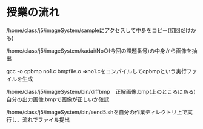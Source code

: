# 授業の流れ
/home/class/j5/imageSystem/sampleにアクセスして中身をコピー(初回だけかも)

/home/class/j5/imageSystem/kadai/No○(今回の課題番号)の中身から画像を抽出

gcc -o cpbmp no1.c bmpfile.o =>no1.cをコンパイルしてcpbmpという実行ファイルを生成 

/home/class/j5/imageSystem/bin/diffbmp　正解画像.bmp(上のところにある)　自分の出力画像.bmpで画像が正しいか確認

/home/class/j5/imageSystem/bin/send5.shを自分の作業ディレクトリ上で実行し、流れでファイル提出
